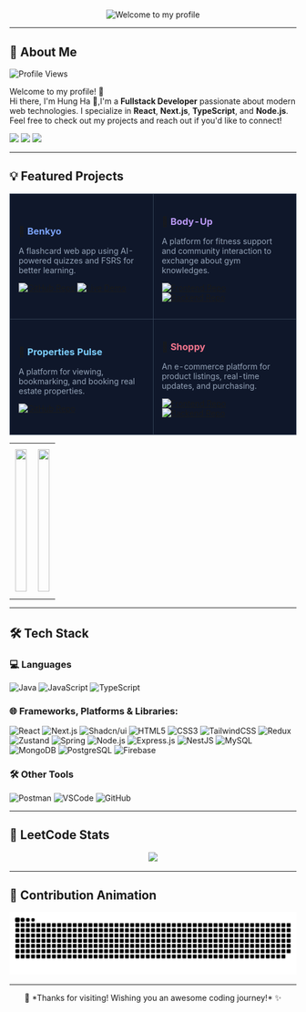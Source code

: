 <h1 align="center"></h1>
<p align="center">
  <img 
    src="https://i.pinimg.com/736x/bd/da/fc/bddafc029d86df72bef91bba70973c71.jpg" 
    alt="Welcome to my profile"
    width="100%" 
    style="height: 270px ;object-fit: cover;"
  />
</p> 


---

## 🚀 About Me
<p>
  <img src="https://komarev.com/ghpvc/?username=quanghung309&color=blue" alt="Profile Views" />
</p>


Welcome to my profile! 👋  
Hi there, I'm Hung Ha 👋,I'm a **Fullstack Developer** passionate about modern web technologies. I specialize in **React**, **Next.js**, **TypeScript**, and **Node.js**.  
Feel free to check out my projects and reach out if you'd like to connect!

<a href="https://www.linkedin.com/in/h%C3%A0-h%C6%B0ng-ba7986302/" style="text-decoration: none;">
    <img src="https://img.shields.io/badge/LinkedIn-0077B5?style=flat&logo=linkedin&logoColor=white" />
</a>
<a href="https://www.facebook.com/haquanghung309/" style="text-decoration: none;">
    <img src="https://img.shields.io/badge/Facebook-1877F2?style=flat&logo=facebook&logoColor=white" />
</a>
<a href="mailto:hungha.intl@gmail.com" style="text-decoration: none;">
    <img src="https://img.shields.io/badge/Email-FF4500?style=flat&logo=gmail&logoColor=white" />
</a>

---
## 💡 Featured Projects
<div align="center" style="background-color: #0f172a;">
  <table style="background-color: #0f172a;">
    <tr style="background-color: #0f172a;">
      <td width="45%" style="background-color:#0f172a; border:1px solid #334155; border-radius:10px; padding:15px;">
        <h3><strong>📘 <span style="color:#7aa2f7;">Benkyo</span></strong></h3>
        <p style="color:#94a3b8;">A flashcard web app using AI-powered quizzes and FSRS for better learning.</p>
        <p>
          <a href="https://github.com/duonganh203/benkyo">
            <img src="https://img.shields.io/badge/GitHub-Repo-414868?style=flat&logo=github&logoColor=white" alt="GitHub Repo">
          </a>
          <a href="https://benkyo.live">
            <img src="https://img.shields.io/badge/Live-Demo-73daca?style=flat&logo=vercel&logoColor=black" alt="Live Demo">
          </a>
        </p>
      </td>
      <td width="45%" style="background-color:#0f172a; border:1px solid #334155; border-radius:10px; padding:15px;">
        <h3><strong>💪 <span style="color:#bb9af7;">Body-Up</span></strong></h3>
        <p style="color:#94a3b8;">A platform for fitness support and community interaction to exchange about gym knowledges.</p>
        <p>
          <a href="https://github.com/Gaming-Thi-u-Gia/body-up-fe/tree/development">
            <img src="https://img.shields.io/badge/Frontend-Repo-414868?style=flat&logo=github&logoColor=white" alt="Frontend Repo">
          </a>
          <a href="https://github.com/Gaming-Thi-u-Gia/body-up-be/tree/development">
            <img src="https://img.shields.io/badge/Backend-Repo-414868?style=flat&logo=github&logoColor=white" alt="Backend Repo">
          </a>
        </p>
      </td>
    </tr>
    <tr style="background-color: #0f172a;">
      <td width="45%" style="background-color:#0f172a; border:1px solid #334155; border-radius:10px; padding:15px;">
        <h3><strong>🏡 <span style="color:#7dcfff;">Properties Pulse</span></strong></h3>
        <p style="color:#94a3b8;">A platform for viewing, bookmarking, and booking real estate properties.</p>
        <p>
          <a href="https://github.com/quanghung309/properties-pulse">
            <img src="https://img.shields.io/badge/GitHub-Repo-414868?style=flat&logo=github&logoColor=white" alt="GitHub Repo">
          </a>
        </p>
      </td>
      <td width="45%" style="background-color:#0f172a; border:1px solid #334155; border-radius:10px; padding:15px;">
        <h3><strong>🛒 <span style="color:#f7768e;">Shoppy</span></strong></h3>
        <p style="color:#94a3b8;">An e-commerce platform for product listings, real-time updates, and purchasing.</p>
        <p>
          <a href="https://github.com/quanghung309/shoppy-ui">
            <img src="https://img.shields.io/badge/Frontend-Repo-414868?style=flat&logo=github&logoColor=white" alt="Frontend Repo">
          </a>
          <a href="https://github.com/quanghung309/shoppy-backend">
            <img src="https://img.shields.io/badge/Backend-Repo-414868?style=flat&logo=github&logoColor=white" alt="Backend Repo">
          </a>
        </p>
      </td>
    </tr>
  </table>
</div>
<div align="center">
  <table style="table-layout: fixed; width: 100%; border-collapse: collapse;">
    <tr>
      <td style="width: 50%; vertical-align: top; padding: 10px; min-height: 300px;">
        <img src="https://github-readme-stats.vercel.app/api?username=quanghung309&show_icons=true&theme=tokyonight" style="width: 100%; height: 250px;" />
      </td>
      <td style="width: 50%; vertical-align: top; padding: 10px; min-height: 300px;">
        <img src="https://github-readme-stats.vercel.app/api/top-langs/?username=quanghung309&theme=tokyonight&langs_count=10&layout=compact" style="width: 100%; height: 250px;" />
      </td>
    </tr>
  </table>
</div>

---
## 🛠️ Tech Stack

### 💻 Languages  
![Java](https://img.shields.io/badge/Java-ED8B00?style=flat&logo=java&logoColor=white)
![JavaScript](https://img.shields.io/badge/JavaScript-F7DF1E?style=flat&logo=javascript&logoColor=black)
![TypeScript](https://img.shields.io/badge/TypeScript-007ACC?style=flat&logo=typescript&logoColor=white)

### 🌐 Frameworks, Platforms & Libraries:  
![React](https://img.shields.io/badge/React-61DAFB?style=flat&logo=react&logoColor=black) 
![Next.js](https://img.shields.io/badge/Next.js-000000?style=flat&logo=next.js&logoColor=white)
![Shadcn/ui](https://img.shields.io/badge/shadcn%2Fui-172A3A?style=flat&logo=tailwindcss&logoColor=white)
![HTML5](https://img.shields.io/badge/HTML5-E34F26?style=flat&logo=html5&logoColor=white) 
![CSS3](https://img.shields.io/badge/CSS3-1572B6?style=flat&logo=css3&logoColor=white)
![TailwindCSS](https://img.shields.io/badge/TailwindCSS-06B6D4?style=flat&logo=tailwindcss&logoColor=white)
![Redux](https://img.shields.io/badge/Redux-764ABC?style=flat&logo=redux&logoColor=white) 
![Zustand](https://img.shields.io/badge/Zustand-007ACC?style=flat&logo=zustand&logoColor=white)
![Spring](https://img.shields.io/badge/Spring-6DB33F?style=flat&logo=spring&logoColor=white)
![Node.js](https://img.shields.io/badge/Node.js-339933?style=flat&logo=node.js&logoColor=white)
![Express.js](https://img.shields.io/badge/Express.js-000000?style=flat&logo=express&logoColor=white)
![NestJS](https://img.shields.io/badge/NestJS-E0234E?style=flat&logo=nestjs&logoColor=white)
![MySQL](https://img.shields.io/badge/MySQL-4479A1?style=flat&logo=mysql&logoColor=white)
![MongoDB](https://img.shields.io/badge/MongoDB-47A248?style=flat&logo=mongodb&logoColor=white)
![PostgreSQL](https://img.shields.io/badge/PostgreSQL-336791?style=flat&logo=postgresql&logoColor=white)
![Firebase](https://img.shields.io/badge/Firebase-FFCA28?style=flat&logo=firebase&logoColor=black)

### 🛠️ Other Tools  
![Postman](https://img.shields.io/badge/Postman-FF6C37?style=flat&logo=postman&logoColor=white)
![VSCode](https://img.shields.io/badge/VS%20Code-007ACC?style=flat&logo=visual-studio-code&logoColor=white)
![GitHub](https://img.shields.io/badge/GitHub-181717?style=flat&logo=github&logoColor=white)







---

## 🧠 LeetCode Stats

<p align="center">
  <a href="https://leetcode.com/quanghung309">
    <img src="https://leetcard.jacoblin.cool/quanghung309?theme=dark&font=Fira%20Code&ext=heatmap" width="40%" />
  </a>
</p>

---

## 🎨 Contribution Animation

<p align="center">
  <img src="https://raw.githubusercontent.com/Platane/snk/output/github-contribution-grid-snake.svg" alt="snake animation" />
</p>


---

<p align="center">
  💬 *Thanks for visiting! Wishing you an awesome coding journey!* ✨
</p>
